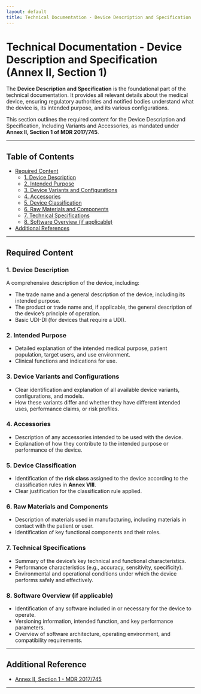 ```yaml
---
layout: default
title: Technical Documentation - Device Description and Specification
---
```


# Technical Documentation - Device Description and Specification (Annex II, Section 1)

The **Device Description and Specification** is the foundational part of the technical documentation. It provides all relevant details about the medical device, ensuring regulatory authorities and notified bodies understand what the device is, its intended purpose, and its various configurations.

This section outlines the required content for the Device Description and Specification, Including Variants and Accessories, as mandated under **Annex II, Section 1 of MDR 2017/745**.

---

## Table of Contents
- [Required Content](#required-content)
    - [1. Device Description](#1-device-description)
    - [2. Intended Purpose](#2-intended-purpose)
    - [3. Device Variants and Configurations](#3-device-variants-and-configurations)
    - [4. Accessories](#4-accessories)
    - [5. Device Classification](#5-device-classification)
    - [6. Raw Materials and Components](#6-raw-materials-and-components)
    - [7. Technical Specifications](#7-technical-specifications)
    - [8. Software Overview (if applicable)](#8-software-overview-if-applicable)
- [Additional References](#additional-reference)

---

## Required Content

### 1. Device Description

A comprehensive description of the device, including:
- The trade name and a general description of the device, including its intended purpose.
- The product or trade name and, if applicable, the general description of the device’s principle of operation.
- Basic UDI-DI (for devices that require a UDI).

### 2. Intended Purpose

- Detailed explanation of the intended medical purpose, patient population, target users, and use environment.
- Clinical functions and indications for use.

### 3. Device Variants and Configurations

- Clear identification and explanation of all available device variants, configurations, and models.
- How these variants differ and whether they have different intended uses, performance claims, or risk profiles.

### 4. Accessories

- Description of any accessories intended to be used with the device.
- Explanation of how they contribute to the intended purpose or performance of the device.

### 5. Device Classification

- Identification of the **risk class** assigned to the device according to the classification rules in **Annex VIII**.
- Clear justification for the classification rule applied.

### 6. Raw Materials and Components

- Description of materials used in manufacturing, including materials in contact with the patient or user.
- Identification of key functional components and their roles.

### 7. Technical Specifications

- Summary of the device’s key technical and functional characteristics.
- Performance characteristics (e.g., accuracy, sensitivity, specificity).
- Environmental and operational conditions under which the device performs safely and effectively.

### 8. Software Overview (if applicable)

- Identification of any software included in or necessary for the device to operate.
- Versioning information, intended function, and key performance parameters.
- Overview of software architecture, operating environment, and compatibility requirements.

---

## Additional Reference

- [Annex II, Section 1 - MDR 2017/745](https://eur-lex.europa.eu/legal-content/EN/TXT/HTML/?uri=CELEX:32017R0745#anx_II)

---
